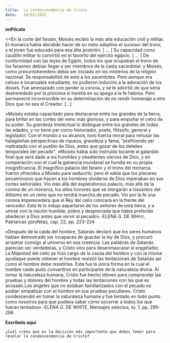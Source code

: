 ```yaml
---
title:  La condescendencia de Cristo
date:   20/01/2022
---
```


**imPlícate**

<<En la corte del faraón, Moisés recibió la más alta educación civil y militar. El monarca había decidido hacer de su nieto adoptivo el sucesor del trono, y el joven fue educado para esa alta posición. [ ... ] Su capacidad como caudillo militar lo convirtió en el favorito del ejército egipcio. [ ... ] De conformidad con las leyes de Egipto, todos los que ocupaban el trono de los faraones debían llegar a ser miembros de la casta sacerdotal: y Moisés, como presuntoheredero debía ser iniciado en los misterios de la religión nacional. Se responsabilizó de esto a los sacerdotes. Pero aunque era celoso e incansable estudiante, no pudieron inducirlo a la adoración de los dioses. Fue amenazado con perder la corona, y se le advirtió de que sería desheredado por la princesa si insistía en su apego a la fe hebrea. Pero permaneció inconmovible en su determinación de no rendir homenaje a otro Dios que no sea el Creador. [...]

»Moisés estaba capacitado para destacarse entre los grandes de la tierra, para brillar en las cortes del reino más glorioso, y para empuñar el cetro de su poder. Su grandeza intelectual lo distingue entre los grandes de todas las edades, y no tiene par corno historiador, poeta, filósofo, general y legislador. Con el mundo a su alcance, tuvo fuerza moral para rehusar las halagüeñas perspectivas de riqueza, grandeza y fama, "prefiriendo ser maltratado con el pueblo de Dios, antes que gozar de los deleites temporales del pecado". »Moisés había sido instruido tocante al galardón final que será dado a los humildes y obedientes siervos de Dios, y en comparación con el cual la ganancia mundanal se hundía en su propia insignificancia. El magnífico palacio del faraón y el trono del monarca fueron ofrecidos a Moisés para seducirlo; pero él sabía que los placeres pecaminosos que hacen a los hombres olvidarse de Dios imperaban en sus cortes señoriales. Vio más allá del esplendoroso palacio, más allá de la corona de un monarca, los altos honores que se otorgarán a lossantos del Altísimo en un reino que no tendrá mancha de pecado. Vio por la fe una corona imperecedera que el Rey del cielo colocará en la frente del vencedor. Esta fe lo indujo aapartarse de los señores de esta tierra, y a unirse con la nación humilde, pobre y despreciada que había preferido obedecer a Dios antes que servir al pecado».-ELENA G. DE WHrrr, Patriarcas yprofetas, cap. 22, pp. 223-224

«Después de la caída del hombre, Satanás declaró que los seres humanos habían demostrado ser incapaces de guardar la ley de Dios, y procuró arrastrar consigo al universo en esa creencia. Las palabras de Satanás parecían ser verdaderas, y Cristo vino para desenmascarar al engañador. La Majestad del cielo se hizo cargo de la causa del hombre y con la misma ayudaque puede obtener el hombre resistió las tentaciones de Satanás así como el hombre debe resistirlas. Esta fue la única forma en la cual el hombre caído pudo convertirse en participante de la naturaleza divina. Al tomar la naturaleza humana, Cristo fue hecho idóneo para comprender las pruebas y dolores del hombre y todas las tentaciones con las que es acosado.Los ángeles que no estaban familiarizados con el pecado no podían simpatizar con el hombre en sus pruebas peculiares. Cristo condescendió en tomar la naturaleza humana y fue tentado en todo punto como nosotros para que pudiera saber cómo socorrer a todos los que fueran tentados».-ELENA G. DE WHITE, Mensajes selectos, tú. 1, pp. 295-296

**Escríbelo aquí**

`¿Cuál crees que es la decisión más importante que debes tomar para revelar la condescendencia de Cristo?`
